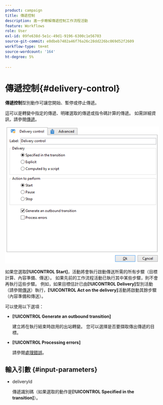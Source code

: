 ```yaml
---
product: campaign
title: 傳遞控制
description: 進一步瞭解傳遞控制工作流程活動
feature: Workflows
role: User
exl-id: 09fe638d-5e1c-49d1-9196-6300c1e56703
source-git-commit: e0dbeb7402a46f76a26c28dd226bc069d52f2609
workflow-type: tm+mt
source-wordcount: '164'
ht-degree: 5%

---
```


# 傳遞控制{#delivery-control}

**傳遞控制**&#x200B;型別動作可讓您開始、暫停或停止傳遞。

這可以是轉變中指定的傳遞、明確選取的傳遞或指令碼計算的傳遞。 如需詳細資訊，請參閱[傳遞](delivery.md)。

![](assets/edit_diffusion_act.png)

如果您選取&#x200B;**[!UICONTROL Start]**，活動將會執行啟動傳送所需的所有步驟（目標計算、內容準備、傳送）。 如果先前的工作流程活動已執行其中某些步驟，則不會再執行這些步驟。 例如，如果目標估計已由&#x200B;**[!UICONTROL Delivery]**&#x200B;型別活動（請參閱[傳送](delivery.md)）執行，**[!UICONTROL Act on the delivery]**&#x200B;活動將啟動其餘步驟（內容準備和傳送）。

可以使用以下選項：

* **[!UICONTROL Generate an outbound transition]**

  建立將在執行結束時啟用的出站轉變。 您可以選擇是否要擷取傳出傳遞的目標。

* **[!UICONTROL Processing errors]**

  請參閱[處理錯誤](monitor-workflow-execution.md#processing-errors)。

## 輸入引數 {#input-parameters}

* deliveryId

  傳遞識別碼（如果選取的動作是&#x200B;**[!UICONTROL Specified in the transition]**）。
